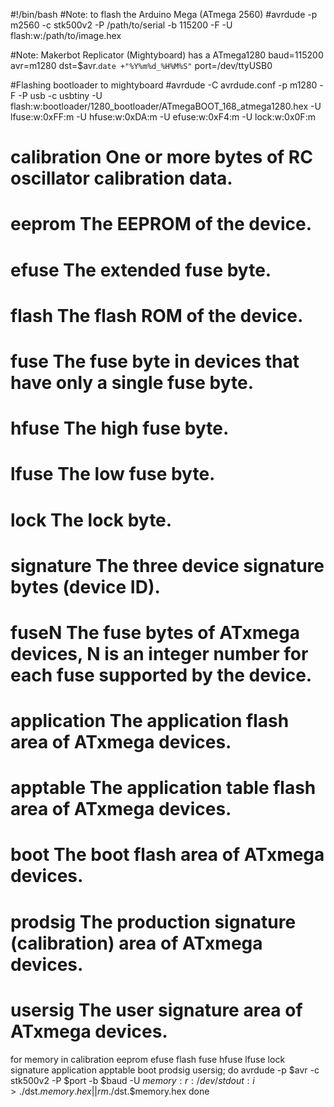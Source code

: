 #!/bin/bash
#Note: to flash the Arduino Mega (ATmega 2560)
#avrdude -p m2560 -c stk500v2 -P /path/to/serial -b 115200 -F -U flash:w:/path/to/image.hex

#Note: Makerbot Replicator (Mightyboard) has a ATmega1280
baud=115200
avr=m1280
dst=$avr.`date +"%Y%m%d_%H%M%S"`
port=/dev/ttyUSB0

#Flashing bootloader to mightyboard
#avrdude -C avrdude.conf -p m1280 -F -P usb -c usbtiny -U flash:w:bootloader/1280_bootloader/ATmegaBOOT_168_atmega1280.hex -U lfuse:w:0xFF:m -U hfuse:w:0xDA:m -U efuse:w:0xF4:m -U lock:w:0x0F:m


# calibration  One or more bytes of RC oscillator calibration data.
# eeprom       The EEPROM of the device.
# efuse        The extended fuse byte.
# flash        The flash ROM of the device.
# fuse         The fuse byte in devices that have only a single fuse byte.
# hfuse        The high fuse byte.
# lfuse        The low fuse byte.
# lock         The lock byte.
# signature    The three device signature bytes (device ID).
# fuseN        The fuse bytes of ATxmega devices, N is an integer number for each fuse supported by the device.
# application  The application flash area of ATxmega devices.
# apptable     The application table flash area of ATxmega devices.
# boot         The boot flash area of ATxmega devices.
# prodsig      The production signature (calibration) area of ATxmega devices.
# usersig      The user signature area of ATxmega devices.

for memory in calibration eeprom efuse flash fuse hfuse lfuse lock signature application apptable boot prodsig usersig; do
        avrdude -p $avr -c stk500v2 -P $port -b $baud -U $memory:r:/dev/stdout:i > ./$dst.$memory.hex ||
                rm ./$dst.$memory.hex
done
